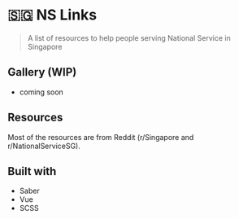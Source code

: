 # 🇸🇬 NS Links
> A list of resources to help people serving National Service in Singapore 

## Gallery (WIP)
- coming soon

## Resources
Most of the resources are from Reddit (r/Singapore and r/NationalServiceSG).

## Built with
- Saber
- Vue
- SCSS